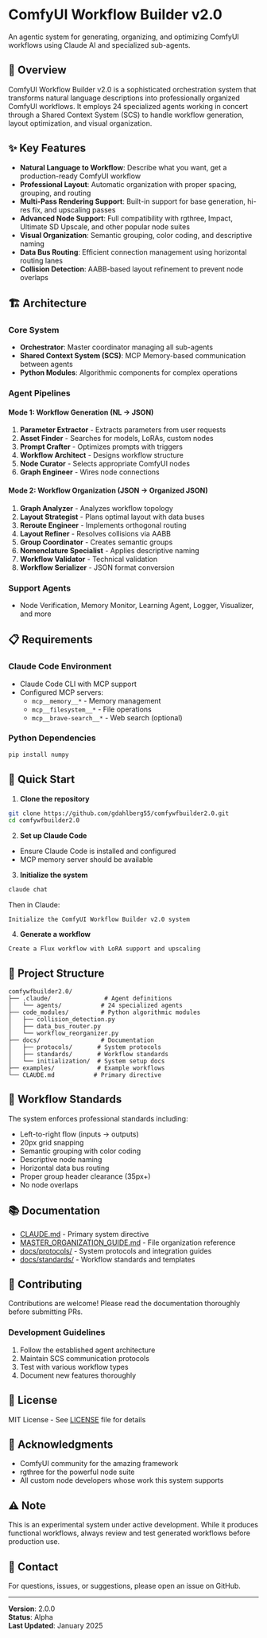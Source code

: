 # ComfyUI Workflow Builder v2.0

An agentic system for generating, organizing, and optimizing ComfyUI workflows using Claude AI and specialized sub-agents.

## 🎯 Overview

ComfyUI Workflow Builder v2.0 is a sophisticated orchestration system that transforms natural language descriptions into professionally organized ComfyUI workflows. It employs 24 specialized agents working in concert through a Shared Context System (SCS) to handle workflow generation, layout optimization, and visual organization.

## ✨ Key Features

- **Natural Language to Workflow**: Describe what you want, get a production-ready ComfyUI workflow
- **Professional Layout**: Automatic organization with proper spacing, grouping, and routing
- **Multi-Pass Rendering Support**: Built-in support for base generation, hi-res fix, and upscaling passes
- **Advanced Node Support**: Full compatibility with rgthree, Impact, Ultimate SD Upscale, and other popular node suites
- **Visual Organization**: Semantic grouping, color coding, and descriptive naming
- **Data Bus Routing**: Efficient connection management using horizontal routing lanes
- **Collision Detection**: AABB-based layout refinement to prevent node overlaps

## 🏗️ Architecture

### Core System
- **Orchestrator**: Master coordinator managing all sub-agents
- **Shared Context System (SCS)**: MCP Memory-based communication between agents
- **Python Modules**: Algorithmic components for complex operations

### Agent Pipelines

#### Mode 1: Workflow Generation (NL → JSON)
1. **Parameter Extractor** - Extracts parameters from user requests
2. **Asset Finder** - Searches for models, LoRAs, custom nodes
3. **Prompt Crafter** - Optimizes prompts with triggers
4. **Workflow Architect** - Designs workflow structure
5. **Node Curator** - Selects appropriate ComfyUI nodes
6. **Graph Engineer** - Wires node connections

#### Mode 2: Workflow Organization (JSON → Organized JSON)
1. **Graph Analyzer** - Analyzes workflow topology
2. **Layout Strategist** - Plans optimal layout with data buses
3. **Reroute Engineer** - Implements orthogonal routing
4. **Layout Refiner** - Resolves collisions via AABB
5. **Group Coordinator** - Creates semantic groups
6. **Nomenclature Specialist** - Applies descriptive naming
7. **Workflow Validator** - Technical validation
8. **Workflow Serializer** - JSON format conversion

### Support Agents
- Node Verification, Memory Monitor, Learning Agent, Logger, Visualizer, and more

## 📋 Requirements

### Claude Code Environment
- Claude Code CLI with MCP support
- Configured MCP servers:
  - `mcp__memory__*` - Memory management
  - `mcp__filesystem__*` - File operations
  - `mcp__brave-search__*` - Web search (optional)

### Python Dependencies
```bash
pip install numpy
```

## 🚀 Quick Start

1. **Clone the repository**
```bash
git clone https://github.com/gdahlberg55/comfywfbuilder2.0.git
cd comfywfbuilder2.0
```

2. **Set up Claude Code**
- Ensure Claude Code is installed and configured
- MCP memory server should be available

3. **Initialize the system**
```bash
claude chat
```
Then in Claude:
```
Initialize the ComfyUI Workflow Builder v2.0 system
```

4. **Generate a workflow**
```
Create a Flux workflow with LoRA support and upscaling
```

## 📁 Project Structure

```
comfywfbuilder2.0/
├── .claude/               # Agent definitions
│   └── agents/           # 24 specialized agents
├── code_modules/         # Python algorithmic modules
│   ├── collision_detection.py
│   ├── data_bus_router.py
│   └── workflow_reorganizer.py
├── docs/                 # Documentation
│   ├── protocols/       # System protocols
│   ├── standards/       # Workflow standards
│   └── initialization/  # System setup docs
├── examples/            # Example workflows
└── CLAUDE.md           # Primary directive
```

## 🎨 Workflow Standards

The system enforces professional standards including:
- Left-to-right flow (inputs → outputs)
- 20px grid snapping
- Semantic grouping with color coding
- Descriptive node naming
- Horizontal data bus routing
- Proper group header clearance (35px+)
- No node overlaps

## 📚 Documentation

- [CLAUDE.md](CLAUDE.md) - Primary system directive
- [MASTER_ORGANIZATION_GUIDE.md](MASTER_ORGANIZATION_GUIDE.md) - File organization reference
- [docs/protocols/](docs/protocols/) - System protocols and integration guides
- [docs/standards/](docs/standards/) - Workflow standards and templates

## 🤝 Contributing

Contributions are welcome! Please read the documentation thoroughly before submitting PRs.

### Development Guidelines
1. Follow the established agent architecture
2. Maintain SCS communication protocols
3. Test with various workflow types
4. Document new features thoroughly

## 📄 License

MIT License - See [LICENSE](LICENSE) file for details

## 🙏 Acknowledgments

- ComfyUI community for the amazing framework
- rgthree for the powerful node suite
- All custom node developers whose work this system supports

## ⚠️ Note

This is an experimental system under active development. While it produces functional workflows, always review and test generated workflows before production use.

## 📧 Contact

For questions, issues, or suggestions, please open an issue on GitHub.

---

**Version**: 2.0.0  
**Status**: Alpha  
**Last Updated**: January 2025